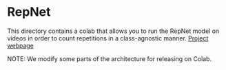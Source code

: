 # RepNet

This directory contains a colab that allows you to run the RepNet model on videos in order to count repetitions in a class-agnostic manner.
[Project webpage](https://sites.google.com/view/repnet)

NOTE: We modify some parts of the architecture for releasing on Colab.
